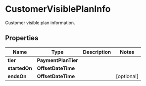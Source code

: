 

# CustomerVisiblePlanInfo

Customer visible plan information.

## Properties

| Name | Type | Description | Notes |
|------------ | ------------- | ------------- | -------------|
|**tier** | **PaymentPlanTier** |  |  |
|**startedOn** | **OffsetDateTime** |  |  |
|**endsOn** | **OffsetDateTime** |  |  [optional] |



